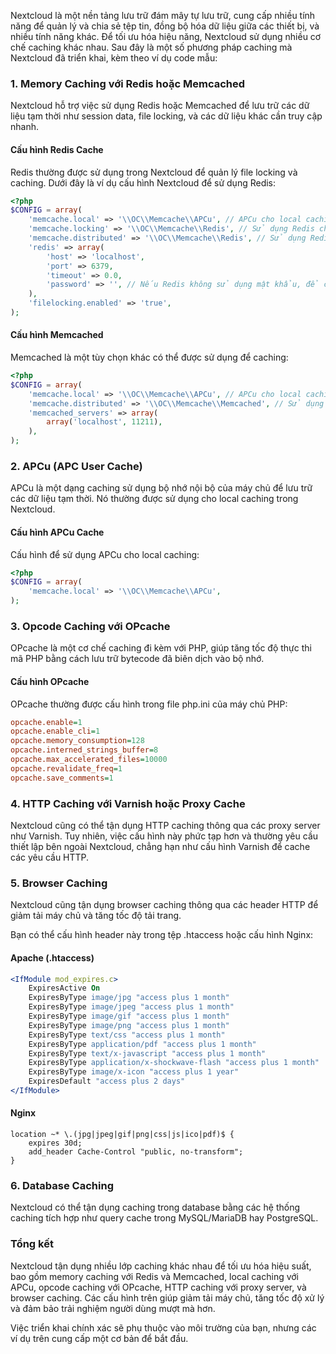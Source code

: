 Nextcloud là một nền tảng lưu trữ đám mây tự lưu trữ, cung cấp nhiều tính năng để quản lý và chia sẻ tệp tin, đồng bộ hóa dữ liệu giữa các thiết bị, và nhiều tính năng khác. Để tối ưu hóa hiệu năng, Nextcloud sử dụng nhiều cơ chế caching khác nhau. Sau đây là một số phương pháp caching mà Nextcloud đã triển khai, kèm theo ví dụ code mẫu:

### 1. **Memory Caching với Redis hoặc Memcached**
Nextcloud hỗ trợ việc sử dụng Redis hoặc Memcached để lưu trữ các dữ liệu tạm thời như session data, file locking, và các dữ liệu khác cần truy cập nhanh.

#### Cấu hình Redis Cache
Redis thường được sử dụng trong Nextcloud để quản lý file locking và caching. Dưới đây là ví dụ cấu hình Nextcloud để sử dụng Redis:

```php
<?php
$CONFIG = array(
    'memcache.local' => '\\OC\\Memcache\\APCu', // APCu cho local caching
    'memcache.locking' => '\\OC\\Memcache\\Redis', // Sử dụng Redis cho file locking
    'memcache.distributed' => '\\OC\\Memcache\\Redis', // Sử dụng Redis cho distributed caching
    'redis' => array(
        'host' => 'localhost',
        'port' => 6379,
        'timeout' => 0.0,
        'password' => '', // Nếu Redis không sử dụng mật khẩu, để chuỗi rỗng
    ),
    'filelocking.enabled' => 'true',
);
```

#### Cấu hình Memcached
Memcached là một tùy chọn khác có thể được sử dụng để caching:

```php
<?php
$CONFIG = array(
    'memcache.local' => '\\OC\\Memcache\\APCu', // APCu cho local caching
    'memcache.distributed' => '\\OC\\Memcache\\Memcached', // Sử dụng Memcached cho distributed caching
    'memcached_servers' => array(
        array('localhost', 11211),
    ),
);
```

### 2. **APCu (APC User Cache)**
APCu là một dạng caching sử dụng bộ nhớ nội bộ của máy chủ để lưu trữ các dữ liệu tạm thời. Nó thường được sử dụng cho local caching trong Nextcloud.

#### Cấu hình APCu Cache
Cấu hình để sử dụng APCu cho local caching:

```php
<?php
$CONFIG = array(
    'memcache.local' => '\\OC\\Memcache\\APCu',
);
```

### 3. **Opcode Caching với OPcache**
OPcache là một cơ chế caching đi kèm với PHP, giúp tăng tốc độ thực thi mã PHP bằng cách lưu trữ bytecode đã biên dịch vào bộ nhớ.

#### Cấu hình OPcache
OPcache thường được cấu hình trong file php.ini của máy chủ PHP:

```ini
opcache.enable=1
opcache.enable_cli=1
opcache.memory_consumption=128
opcache.interned_strings_buffer=8
opcache.max_accelerated_files=10000
opcache.revalidate_freq=1
opcache.save_comments=1
```

### 4. **HTTP Caching với Varnish hoặc Proxy Cache**
Nextcloud cũng có thể tận dụng HTTP caching thông qua các proxy server như Varnish. Tuy nhiên, việc cấu hình này phức tạp hơn và thường yêu cầu thiết lập bên ngoài Nextcloud, chẳng hạn như cấu hình Varnish để cache các yêu cầu HTTP.

### 5. **Browser Caching**
Nextcloud cũng tận dụng browser caching thông qua các header HTTP để giảm tải máy chủ và tăng tốc độ tải trang.

Bạn có thể cấu hình header này trong tệp .htaccess hoặc cấu hình Nginx:

#### Apache (.htaccess)
```apache
<IfModule mod_expires.c>
    ExpiresActive On
    ExpiresByType image/jpg "access plus 1 month"
    ExpiresByType image/jpeg "access plus 1 month"
    ExpiresByType image/gif "access plus 1 month"
    ExpiresByType image/png "access plus 1 month"
    ExpiresByType text/css "access plus 1 month"
    ExpiresByType application/pdf "access plus 1 month"
    ExpiresByType text/x-javascript "access plus 1 month"
    ExpiresByType application/x-shockwave-flash "access plus 1 month"
    ExpiresByType image/x-icon "access plus 1 year"
    ExpiresDefault "access plus 2 days"
</IfModule>
```

#### Nginx
```nginx
location ~* \.(jpg|jpeg|gif|png|css|js|ico|pdf)$ {
    expires 30d;
    add_header Cache-Control "public, no-transform";
}
```

### 6. **Database Caching**
Nextcloud có thể tận dụng caching trong database bằng các hệ thống caching tích hợp như query cache trong MySQL/MariaDB hay PostgreSQL.

### Tổng kết
Nextcloud tận dụng nhiều lớp caching khác nhau để tối ưu hóa hiệu suất, bao gồm memory caching với Redis và Memcached, local caching với APCu, opcode caching với OPcache, HTTP caching với proxy server, và browser caching. Các cấu hình trên giúp giảm tải máy chủ, tăng tốc độ xử lý và đảm bảo trải nghiệm người dùng mượt mà hơn.

Việc triển khai chính xác sẽ phụ thuộc vào môi trường của bạn, nhưng các ví dụ trên cung cấp một cơ bản để bắt đầu.
